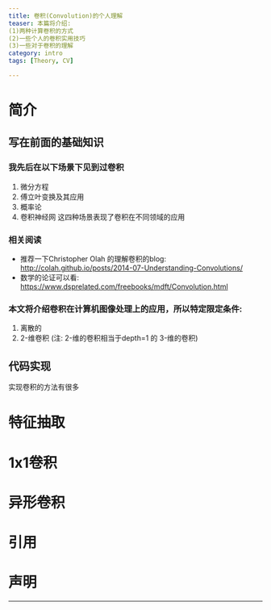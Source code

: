 ```yaml
---
title: 卷积(Convolution)的个人理解
teaser: 本篇将介绍:
(1)两种计算卷积的方式 
(2)一些个人的卷积实用技巧 
(3)一些对于卷积的理解
category: intro
tags: [Theory, CV]

---
```


# 简介

## 写在前面的基础知识

### 我先后在以下场景下见到过卷积
1. 微分方程
2. 傅立叶变换及其应用
3. 概率论
4. 卷积神经网
这四种场景表现了卷积在不同领域的应用

### 相关阅读 

* 推荐一下Christopher Olah 的理解卷积的blog:
	http://colah.github.io/posts/2014-07-Understanding-Convolutions/
* 数学的论证可以看:
	https://www.dsprelated.com/freebooks/mdft/Convolution.html

### 本文将介绍卷积在计算机图像处理上的应用，所以特定限定条件:
1. 离散的 
2. 2-维卷积 (注: 2-维的卷积相当于depth=1 的 3-维的卷积)

## 代码实现
实现卷积的方法有很多


# 特征抽取

# 1x1卷积

# 异形卷积

# 引用

# 声明


---
